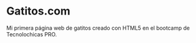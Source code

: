 # Gatitos.com
Mi primera página web de gatitos creado con HTML5 en el bootcamp de Tecnolochicas PRO.
